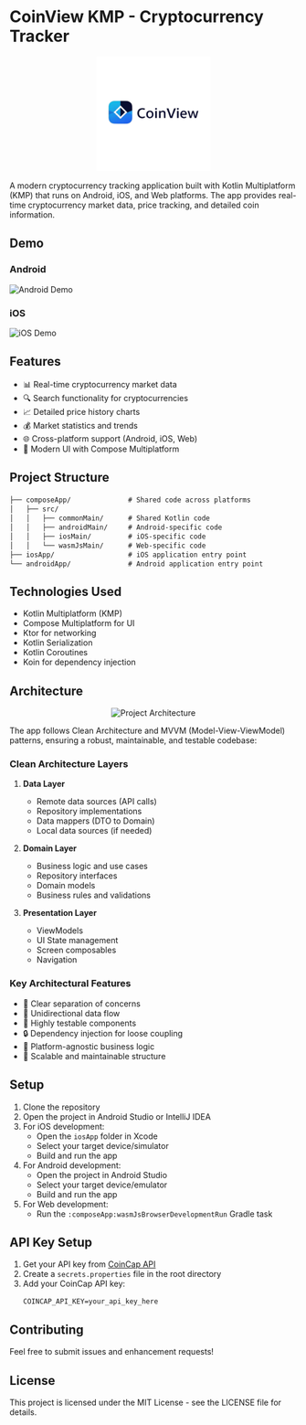 # CoinView KMP - Cryptocurrency Tracker

<div align="center">
  <img src="assets/images/coin_view_logo.png" alt="CoinView Logo" width="200"/>
</div>

A modern cryptocurrency tracking application built with Kotlin Multiplatform (KMP) that runs on Android, iOS, and Web platforms. The app provides real-time cryptocurrency market data, price tracking, and detailed coin information.

## Demo

### Android
![Android Demo](https://raw.githubusercontent.com/a7medelnoor/coin_view_kmp/main/assets/demo/android_demo.gif)

### iOS
![iOS Demo](https://raw.githubusercontent.com/a7medelnoor/coin_view_kmp/main/assets/demo/ios_demo.gif)

## Features

- 📊 Real-time cryptocurrency market data
- 🔍 Search functionality for cryptocurrencies
- 📈 Detailed price history charts
- 💰 Market statistics and trends
- 🌐 Cross-platform support (Android, iOS, Web)
- 🎨 Modern UI with Compose Multiplatform

## Project Structure

```
├── composeApp/              # Shared code across platforms
│   ├── src/
│   │   ├── commonMain/      # Shared Kotlin code
│   │   ├── androidMain/     # Android-specific code
│   │   ├── iosMain/         # iOS-specific code
│   │   └── wasmJsMain/      # Web-specific code
├── iosApp/                  # iOS application entry point
└── androidApp/              # Android application entry point
```

## Technologies Used

- Kotlin Multiplatform (KMP)
- Compose Multiplatform for UI
- Ktor for networking
- Kotlin Serialization
- Kotlin Coroutines
- Koin for dependency injection

## Architecture

<div align="center">
  <img src="assets/images/architecture_diagram.png" alt="Project Architecture" width="600"/>
</div>

The app follows Clean Architecture and MVVM (Model-View-ViewModel) patterns, ensuring a robust, maintainable, and testable codebase:

### Clean Architecture Layers

1. **Data Layer**
   - Remote data sources (API calls)
   - Repository implementations
   - Data mappers (DTO to Domain)
   - Local data sources (if needed)

2. **Domain Layer**
   - Business logic and use cases
   - Repository interfaces
   - Domain models
   - Business rules and validations

3. **Presentation Layer**
   - ViewModels
   - UI State management
   - Screen composables
   - Navigation

### Key Architectural Features

- 🧩 Clear separation of concerns
- 🔄 Unidirectional data flow
- 🧪 Highly testable components
- 🔒 Dependency injection for loose coupling
- 📱 Platform-agnostic business logic
- 🚀 Scalable and maintainable structure

## Setup

1. Clone the repository
2. Open the project in Android Studio or IntelliJ IDEA
3. For iOS development:
   - Open the `iosApp` folder in Xcode
   - Select your target device/simulator
   - Build and run the app
4. For Android development:
   - Open the project in Android Studio
   - Select your target device/emulator
   - Build and run the app
5. For Web development:
   - Run the `:composeApp:wasmJsBrowserDevelopmentRun` Gradle task

## API Key Setup

1. Get your API key from [CoinCap API](https://docs.coincap.io/)
2. Create a `secrets.properties` file in the root directory
3. Add your CoinCap API key:
   ```
   COINCAP_API_KEY=your_api_key_here
   ```

## Contributing

Feel free to submit issues and enhancement requests!

## License

This project is licensed under the MIT License - see the LICENSE file for details.